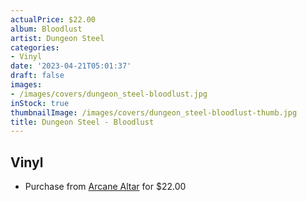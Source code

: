```yaml
---
actualPrice: $22.00
album: Bloodlust
artist: Dungeon Steel
categories:
- Vinyl
date: '2023-04-21T05:01:37'
draft: false
images:
- /images/covers/dungeon_steel-bloodlust.jpg
inStock: true
thumbnailImage: /images/covers/dungeon_steel-bloodlust-thumb.jpg
title: Dungeon Steel - Bloodlust
---
```


## Vinyl
* Purchase from [Arcane Altar](https://arcanealtar.bigcartel.com/product/dungeon-steel-bloodlust-10) for $22.00

